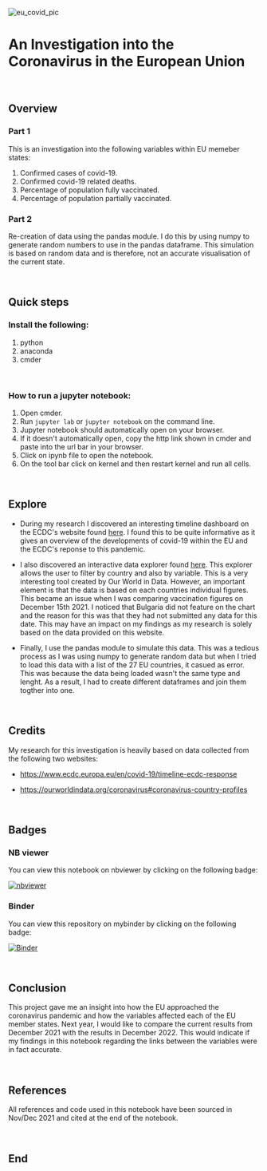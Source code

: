 ![eu_covid_pic](https://www.schengenvisainfo.com/news/wp-content/uploads/2021/05/europe-corona-covid.jpg)

# An Investigation into the Coronavirus in the European Union

<br>

## Overview

### Part 1
This is an investigation into the following variables within EU memeber states:

1. Confirmed cases of covid-19.
2. Confirmed covid-19 related deaths.
3. Percentage of population fully vaccinated.
4. Percentage of population partially vaccinated.

### Part 2
Re-creation of data using the pandas module. I do this by using numpy to generate random numbers to use in the pandas dataframe. This simulation is based on random data and is therefore, not an accurate visualisation of the current state. 

<br>

## Quick steps

### Install the following:
1. python
2. anaconda
3. cmder

<br>

### How to run a jupyter notebook:
1. Open cmder. 
2. Run `jupyter lab` or `jupyter notebook` on the command line.
3. Jupyter notebook should automatically open on your browser.
4. If it doesn't automatically open, copy the http link shown in cmder and paste into the url bar in your browser. 
5. Click on ipynb file to open the notebook.
6. On the tool bar click on kernel and then restart kernel and run all cells. 

<br>

## Explore
- During my research I discovered an interesting timeline dashboard on the ECDC's website found [here](https://www.ecdc.europa.eu/en/covid-19/timeline-ecdc-response). I found this to be quite informative as it gives an overview of the developments of covid-19 within the EU and the ECDC's reponse to this pandemic. 


- I also discovered an interactive data explorer found [here](https://ourworldindata.org/explorers/coronavirus-data-explorer?facet=none&pickerSort=asc&pickerMetric=location&Interval=7-day+rolling+average&Relative+to+Population=true&Align+outbreaks=false&country=AUT~BEL~BGR~HRV~CYP~CZE~DNK~EST~FIN~FRA~DEU~GRC~HUN~IRL~ITA~LVA~LTU~LUX~MLT~NLD~POL~PRT~ROU~SVK~SVN~ESP~SWE&Metric=People+fully+vaccinated). This explorer allows the user to filter by country and also by variable. This is a very interesting tool created by Our World in Data. However, an important element is that the data is based on each countries individual figures. This became an issue when I was comparing vaccination figures on December 15th 2021. I noticed that Bulgaria did not feature on the chart and the reason for this was that they had not submitted any data for this date. This may have an impact on my findings as my research is solely based on the data provided on this website.  


- Finally, I use the pandas module to simulate this data. This was a tedious process as I was using numpy to generate random data but when I tried to load this data with a list of the 27 EU countries, it casued as error. This was because the data being loaded wasn't the same type and lenght. As a result, I had to create different dataframes and join them togther into one. 

<br>

## Credits
My research for this investigation is heavily based on data collected from the following two websites:

- https://www.ecdc.europa.eu/en/covid-19/timeline-ecdc-response

- https://ourworldindata.org/coronavirus#coronavirus-country-profiles

<br>

## Badges

### NB viewer
You can view this notebook on nbviewer by clicking on the following badge:

[![nbviewer](https://raw.githubusercontent.com/jupyter/design/master/logos/Badges/nbviewer_badge.svg)](https://nbviewer.org/github/SarahMcN25/programming_for_D.A.project/blob/main/project.ipynb)


### Binder
You can view this repository on mybinder by clicking on the following badge:

[![Binder](https://mybinder.org/badge_logo.svg)](https://mybinder.org/v2/gh/SarahMcN25/programming_for_D.A.project.git/HEAD)

<br>

## Conclusion
This project gave me an insight into how the EU approached the coronavirus pandemic and how the variables affected each of the EU member states. Next year, I would like to compare the current results from December 2021 with the results in December 2022. This would indicate if my findings in this notebook regarding the links between the variables were in fact accurate. 

<br>

## References
All references and code used in this notebook have been sourced in Nov/Dec 2021 and cited at the end of the notebook.

<br>

## End